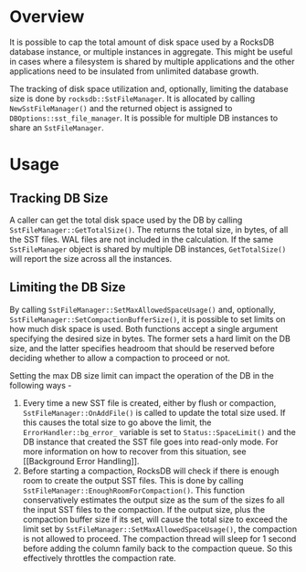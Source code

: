 # Overview
It is possible to cap the total amount of disk space used by a RocksDB database instance, or multiple instances in aggregate. This might be useful in cases where a filesystem is shared by multiple applications and the other applications need to be insulated from unlimited database growth.

The tracking of disk space utilization and, optionally, limiting the database size is done by ```rocksdb::SstFileManager```. It is allocated by calling ```NewSstFileManager()``` and the returned object is assigned to ```DBOptions::sst_file_manager```. It is possible for multiple DB instances to share an ```SstFileManager```.

# Usage
## Tracking DB Size
A caller can get the total disk space used by the DB by calling ```SstFileManager::GetTotalSize()```. The returns the total size, in bytes, of all the SST files. WAL files are not included in the calculation. If the same ```SstFileManager``` object is shared by multiple DB instances, ```GetTotalSize()``` will report the size across all the instances.

## Limiting the DB Size
By calling ```SstFileManager::SetMaxAllowedSpaceUsage()``` and, optionally,  ```SstFileManager::SetCompactionBufferSize()```, it is possible to set limits on how much disk space is used. Both functions accept a single argument specifying the desired size in bytes. The former sets a hard limit on the DB size, and the latter specifies headroom that should be reserved before deciding whether to allow a compaction to proceed or not.

Setting the max DB size limit can impact the operation of the DB in the following ways -
1. Every time a new SST file is created, either by flush or compaction, ```SstFileManager::OnAddFile()``` is called to update the total size used. If this causes the total size to go above the limit, the ```ErrorHandler::bg_error_``` variable is set to ```Status::SpaceLimit()``` and the DB instance that created the SST file goes into read-only mode. For more information on how to recover from this situation, see [[Background Error Handling]].
2. Before starting a compaction, RocksDB will check if there is enough room to create the output SST files. This is done by calling ```SstFileManager::EnoughRoomForCompaction()```. This function conservatively estimates the output size as the sum of the sizes fo all the input SST files to the compaction. If the output size, plus the compaction buffer size if its set, will cause the total size to exceed the limit set by ```SstFileManager::SetMaxAllowedSpaceUsage()```, the compaction is not allowed to proceed. The compaction thread will sleep for 1 second before adding the column family back to the compaction queue. So this effectively throttles the compaction rate.